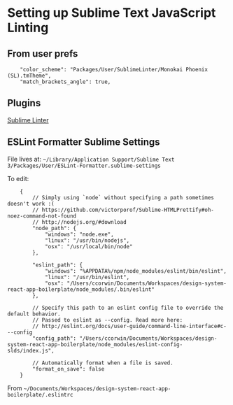 # Setting up Sublime Text JavaScript Linting



## From user prefs

```
	"color_scheme": "Packages/User/SublimeLinter/Monokai Phoenix (SL).tmTheme",
	"match_brackets_angle": true,
```

## Plugins

[Sublime Linter](http://sublimelinter.readthedocs.org)

[](https://github.com/roadhump/SublimeLinter-eslint)



## ESLint Formatter Sublime Settings
File lives at: `~/Library/Application Support/Sublime Text 3/Packages/User/ESLint-Formatter.sublime-settings`

To edit:
```
	{
		// Simply using `node` without specifying a path sometimes doesn't work :(
		// https://github.com/victorporof/Sublime-HTMLPrettify#oh-noez-command-not-found
		// http://nodejs.org/#download
		"node_path": {
			"windows": "node.exe",
			"linux": "/usr/bin/nodejs",
			"osx": "/usr/local/bin/node"
		},

		"eslint_path": {
			"windows": "%APPDATA%/npm/node_modules/eslint/bin/eslint",
			"linux": "/usr/bin/eslint",
			"osx": "/Users/ccorwin/Documents/Workspaces/design-system-react-app-boilerplate/node_modules/.bin/eslint"
		},

		// Specify this path to an eslint config file to override the default behavior.
		// Passed to eslint as --config. Read more here:
		// http://eslint.org/docs/user-guide/command-line-interface#c---config
		"config_path": "/Users/ccorwin/Documents/Workspaces/design-system-react-app-boilerplate/node_modules/eslint-config-slds/index.js",

		// Automatically format when a file is saved.
		"format_on_save": false
	}
```



From `~/Documents/Workspaces/design-system-react-app-boilerplate/.eslintrc`
